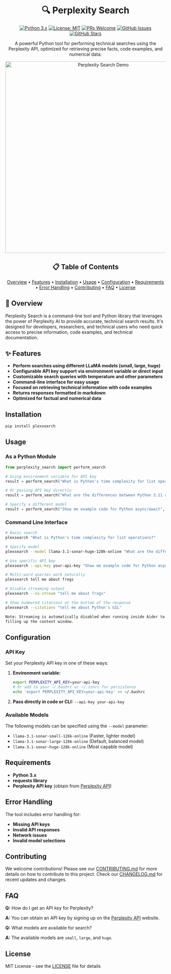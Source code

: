 <div align="center">

# 🔍 Perplexity Search

[![Python 3.x](https://img.shields.io/badge/python-3.x-blue?style=for-the-badge&logo=python&logoColor=white)](https://www.python.org/downloads/)
[![License: MIT](https://img.shields.io/badge/License-MIT-green?style=for-the-badge&logo=opensourceinitiative&logoColor=white)](https://opensource.org/licenses/MIT)
[![PRs Welcome](https://img.shields.io/badge/PRs-welcome-brightgreen?style=for-the-badge&logo=github&logoColor=white)](https://github.com/tom-doerr/perplexity_search/pulls)
[![GitHub Issues](https://img.shields.io/github/issues/tom-doerr/perplexity_search?style=for-the-badge&logo=github&logoColor=white)](https://github.com/tom-doerr/perplexity_search/issues)
[![GitHub Stars](https://img.shields.io/github/stars/tom-doerr/perplexity_search?style=for-the-badge&logo=github&logoColor=white)](https://github.com/tom-doerr/perplexity_search/stargazers)

A powerful Python tool for performing technical searches using the Perplexity API, optimized for retrieving precise facts, code examples, and numerical data.

<img src="assets/images/screenshot_2.png" alt="Perplexity Search Demo" width="600"/>

</div>

<div align="center">

## 📋 Table of Contents

[Overview](#overview) •
[Features](#features) •
[Installation](#installation) •
[Usage](#usage) •
[Configuration](#configuration) •
[Requirements](#requirements) •
[Error Handling](#error-handling) •
[Contributing](#contributing) •
[FAQ](#faq) •
[License](#license)

</div>

## 🌟 Overview

Perplexity Search is a command-line tool and Python library that leverages the power of Perplexity AI to provide accurate, technical search results. It's designed for developers, researchers, and technical users who need quick access to precise information, code examples, and technical documentation.

## ✨ Features

- **Perform searches using different LLaMA models (small, large, huge)**
- **Configurable API key support via environment variable or direct input**
- **Customizable search queries with temperature and other parameters**
- **Command-line interface for easy usage**
- **Focused on retrieving technical information with code examples**
- **Returns responses formatted in markdown**
- **Optimized for factual and numerical data**

## Installation

```bash
pip install plexsearch
```

## Usage

### As a Python Module

```python
from perplexity_search import perform_search

# Using environment variable for API key
result = perform_search("What is Python's time complexity for list operations?")

# Or passing API key directly
result = perform_search("What are the differences between Python 3.11 and 3.12?", api_key="your-api-key")

# Specify a different model
result = perform_search("Show me example code for Python async/await", model="llama-3.1-sonar-huge-128k-online")
```

### Command Line Interface

```bash
# Basic search
plexsearch "What is Python's time complexity for list operations?"

# Specify model
plexsearch --model llama-3.1-sonar-huge-128k-online "What are the differences between Python 3.11 and 3.12?"

# Use specific API key
plexsearch --api-key your-api-key "Show me example code for Python async/await"

# Multi-word queries work naturally
plexsearch tell me about frogs

# Disable streaming output
plexsearch --no-stream "tell me about frogs"

# Show numbered citations at the bottom of the response
plexsearch --citations "tell me about Python's GIL"

Note: Streaming is automatically disabled when running inside Aider to prevent
filling up the context window.
```

## Configuration

### API Key

Set your Perplexity API key in one of these ways:
1. **Environment variable:**
   ```bash
   export PERPLEXITY_API_KEY=your-api-key
   # Or add to your ~/.bashrc or ~/.zshrc for persistence
   echo 'export PERPLEXITY_API_KEY=your-api-key' >> ~/.bashrc
   ```
2. **Pass directly in code or CLI:** `--api-key your-api-key`

### Available Models

The following models can be specified using the `--model` parameter:

- `llama-3.1-sonar-small-128k-online` (Faster, lighter model)
- `llama-3.1-sonar-large-128k-online` (Default, balanced model)
- `llama-3.1-sonar-huge-128k-online` (Most capable model)

## Requirements

- **Python 3.x**
- **requests library**
- **Perplexity API key** (obtain from [Perplexity API](https://docs.perplexity.ai/))

## Error Handling

The tool includes error handling for:
- **Missing API keys**
- **Invalid API responses**
- **Network issues**
- **Invalid model selections**

## Contributing

We welcome contributions! Please see our [CONTRIBUTING.md](CONTRIBUTING.md) for more details on how to contribute to this project. Check our [CHANGELOG.md](CHANGELOG.md) for recent updates and changes.

## FAQ

**Q:** How do I get an API key for Perplexity?

**A:** You can obtain an API key by signing up on the [Perplexity API](https://docs.perplexity.ai/) website.

**Q:** What models are available for search?

**A:** The available models are `small`, `large`, and `huge`.

## License

MIT License - see the [LICENSE](LICENSE) file for details
